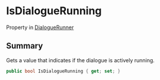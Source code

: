 # IsDialogueRunning

Property in [DialogueRunner](/api/csharp/yarn.unity.dialoguerunner.md)

## Summary


Gets a value that indicates if the dialogue is actively
running.


```csharp
public bool IsDialogueRunning { get; set; }
```

